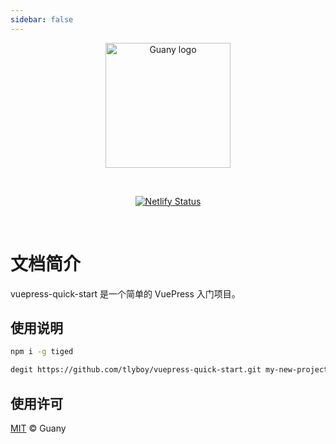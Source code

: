 ```yaml
---
sidebar: false
---
```


<p align="center">
  <a
    href="https://github.com/tlyboy"
    target="_blank"
    rel="noopener noreferrer"
  >
    <img
      width="200"
      src="https://cdn.jsdelivr.net/gh/tlyboy/assets/logo.png"
      alt="Guany logo"
    />
  </a>
</p>
<br />
<p align="center">
  <a href="https://app.netlify.com/sites/vuepress-quick-start/deploys"
    ><img
      src="https://api.netlify.com/api/v1/badges/e3cbe394-084d-4e75-be91-49ca6bd675fe/deploy-status"
      alt="Netlify Status"
  /></a>
</p>
<br />

# 文档简介

vuepress-quick-start 是一个简单的 VuePress 入门项目。

## 使用说明

```bash
npm i -g tiged
```

```bash
degit https://github.com/tlyboy/vuepress-quick-start.git my-new-project
```

## 使用许可

[MIT](https://github.com/tlyboy/nyprm/blob/main/LICENSE) © Guany
